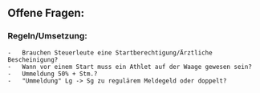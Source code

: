 ## Offene Fragen:

### Regeln/Umsetzung:
    -   Brauchen Steuerleute eine Startberechtigung/Ärztliche Bescheinigung?
    -   Wann vor einem Start muss ein Athlet auf der Waage gewesen sein?
    -   Ummeldung 50% + Stm.?
    -   "Ummeldung" Lg -> Sg zu regulärem Meldegeld oder doppelt?
    
